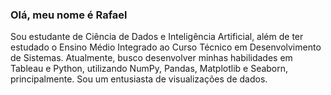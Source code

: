 ### Olá, meu nome é Rafael
Sou estudante de Ciência de Dados e Inteligência Artificial, além de ter estudado o Ensino Médio Integrado ao Curso Técnico em Desenvolvimento de Sistemas. Atualmente, busco desenvolver minhas habilidades em Tableau e Python, utilizando NumPy, Pandas, Matplotlib e Seaborn, principalmente. Sou um entusiasta de visualizações de dados. 

<!--
**rafaelf-lima/rafaelf-lima** is a ✨ _special_ ✨ repository because its `README.md` (this file) appears on your GitHub profile.

Here are some ideas to get you started:

- 🔭 I’m currently working on ...
- 🌱 I’m currently learning ...
- 👯 I’m looking to collaborate on ...
- 🤔 I’m looking for help with ...
- 💬 Ask me about ...
- 📫 How to reach me: ...
- 😄 Pronouns: ...
- ⚡ Fun fact: ...
-->
